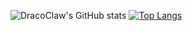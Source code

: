 ![DracoClaw's GitHub stats](https://github-readme-stats.vercel.app/api?username=DracoClaw&theme=midnight-purple&show_icons=true&count_private=true)
[![Top Langs](https://github-readme-stats.vercel.app/api/top-langs/?username=DracoClaw&theme=midnight-purple&layout=compact)](https://github.com/DracoClaw/github-readme-stats)
